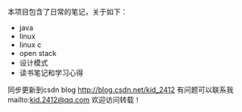 
本项目包含了日常的笔记，关于如下：
 - java
 - linux
 - linux c
 - open stack
 - 设计模式
 - 读书笔记和学习心得
 
同步更新到csdn blog http://blog.csdn.net/kid_2412
有问题可以联系我 mailto:kid.2412@qq.com
欢迎访问转载！
